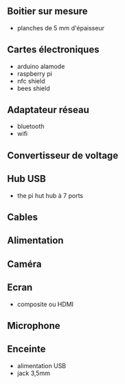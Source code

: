 Boitier sur mesure
------------------

- planches de 5 mm d'épaisseur

Cartes électroniques
--------------------

- arduino alamode
- raspberry pi
- nfc shield
- bees shield

Adaptateur réseau
-----------------

- bluetooth
- wifi

Convertisseur de voltage
------------------------


Hub USB
-------

- the pi hut hub à 7 ports

Cables
------

Alimentation
------------

Caméra
------

Ecran
-----

- composite ou HDMI

Microphone
----------

Enceinte
--------

- alimentation USB
- jack 3,5mm

